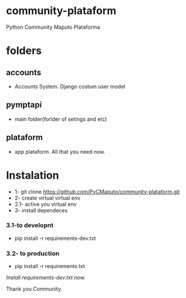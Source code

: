 # community-plataform
Python Community Maputo Plataforma

# folders
## accounts
* Accounts System. Django costum user model

## pymptapi
* main folder(forlder of setings and etc)

## plataform
* app plataform. All that you need now.

# Instalation

* 1- git clone https://github.com/PyCMaputo/community-plataform.git
* 2- create virtual virtual env
* 2.1- active you virtual env
* 3- install dependeces
### 3.1-to developnt
* pip install -r requirements-dev.txt
### 3.2- to production
* pip install -r requirements.txt

*Install requirements-dev.txt now.*

Thank you Community.

